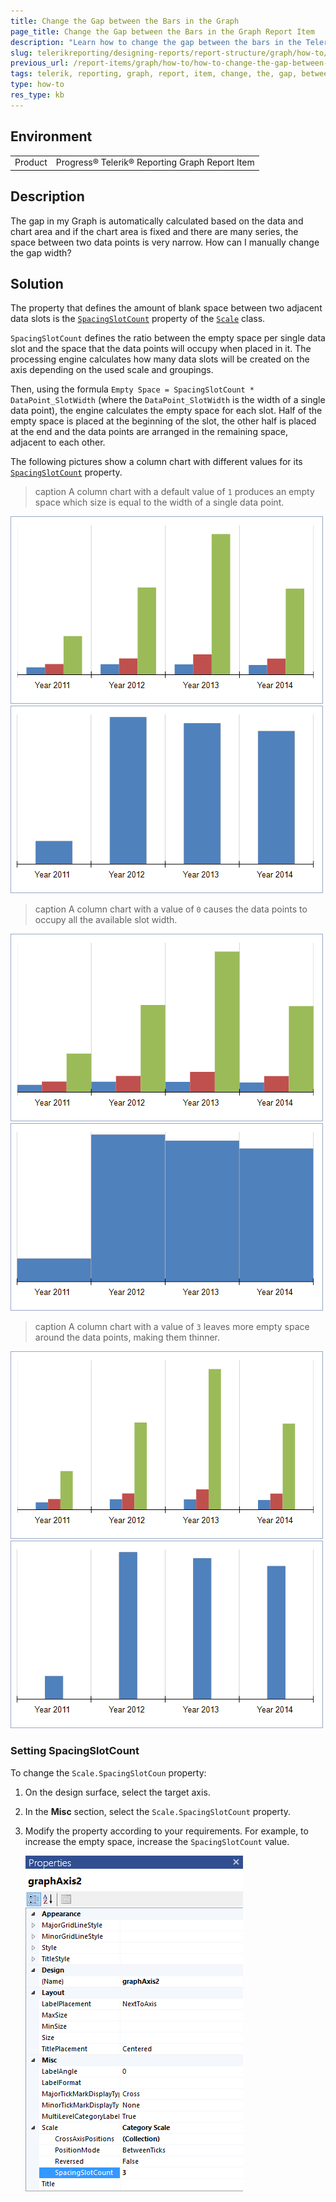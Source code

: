 ```yaml
---
title: Change the Gap between the Bars in the Graph
page_title: Change the Gap between the Bars in the Graph Report Item
description: "Learn how to change the gap between the bars in the Telerik Reporting Graph report item."
slug: telerikreporting/designing-reports/report-structure/graph/how-to/how-to-change-the-gap-between-the-bars
previous_url: /report-items/graph/how-to/how-to-change-the-gap-between-the-bars
tags: telerik, reporting, graph, report, item, change, the, gap, between, bars
type: how-to
res_type: kb
---
```


## Environment

<table>
	<tbody>
		<tr>
			<td>Product</td>
			<td>Progress® Telerik® Reporting Graph Report Item</td>
		</tr>
	</tbody>
</table>


## Description

The gap in my Graph is automatically calculated based on the data and chart area and if the chart area is fixed and there are many series, the space between two data points is very narrow. How can I manually change the gap width?

## Solution 

The property that defines the amount of blank space between two adjacent data slots is the [`SpacingSlotCount`](/reporting/api/Telerik.Reporting.Scale#Telerik_Reporting_Scale_SpacingSlotCount) property of the [`Scale`](/reporting/api/Telerik.Reporting.Scale) class. 

`SpacingSlotCount` defines the ratio between the empty space per single data slot and the space that the data points will occupy when placed in it. The processing engine calculates how many data slots will be created on the axis depending on the used scale and groupings. 

Then, using the formula `Empty Space = SpacingSlotCount * DataPoint_SlotWidth` (where the `DataPoint_SlotWidth` is the width of a single data point), the engine calculates the empty space for each slot. Half of the empty space is placed at the beginning of the slot, the other half is placed at the end and the data points are arranged in the remaining space, adjacent to each other. 

The following pictures show a column chart with different values for its [`SpacingSlotCount`](/reporting/api/Telerik.Reporting.Scale#Telerik_Reporting_Scale_SpacingSlotCount) property. 

>caption A column chart with a default value of `1` produces an empty space which size is equal to the width of a single data point.

![Category Scale Spacing Slot Count 1](images/Graph/CategoryScale_SpacingSlotCount_1.png)	![Category Scale Spacing Slot Count 1a](images/Graph/CategoryScale_SpacingSlotCount_1a.png)

>caption A column chart with a value of `0` causes the data points to occupy all the available slot width.

![Category Scale Spacing Slot Count 0](images/Graph/CategoryScale_SpacingSlotCount_0.png)	![Category Scale Spacing Slot Count 0a](images/Graph/CategoryScale_SpacingSlotCount_0a.png)

>caption A column chart with a value of `3` leaves more empty space around the data points, making them thinner.

![Category Scale Spacing Slot Count 3](images/Graph/CategoryScale_SpacingSlotCount_3.png)	![Category Scale Spacing Slot Count 3a](images/Graph/CategoryScale_SpacingSlotCount_3a.png)

### Setting SpacingSlotCount

To change the `Scale.SpacingSlotCoun` property: 

1. On the design surface, select the target axis. 

1. In the __Misc__ section, select the `Scale.SpacingSlotCount` property. 

1. Modify the property according to your requirements. For example, to increase the empty space, increase the `SpacingSlotCount` value. 

   ![Graph Axis Spacing Slot Count Selected](images/Graph/GraphAxis_SpacingSlotCount_Selected.png)

